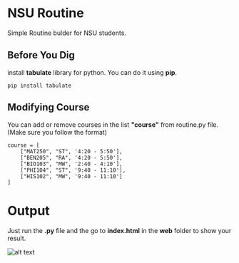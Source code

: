 # NSU Routine
Simple Routine bulder for NSU students.

## Before You Dig
install **tabulate** library for python. You can do it using **pip**.

```pip install tabulate```

## Modifying Course
You can add or remove courses in the list **"course"** from routine.py file.(Make sure you follow the format)
```
course = [
    ["MAT250", "ST", '4:20 - 5:50'],
    ["BEN205", "RA", '4:20 - 5:50'],
    ["BIO103", "MW", '2:40 - 4:10'],
    ["PHI104", "ST", '9:40 - 11:10'],
    ["HIS102", "MW", '9:40 - 11:10']
]
```
# Output
Just run the **.py** file and the go to **index.html** in the **web** folder to show your result.

![alt text](https://github.com/iamrasheeq/NSU-Routine/blob/master/web/nsuRoutine.png)
